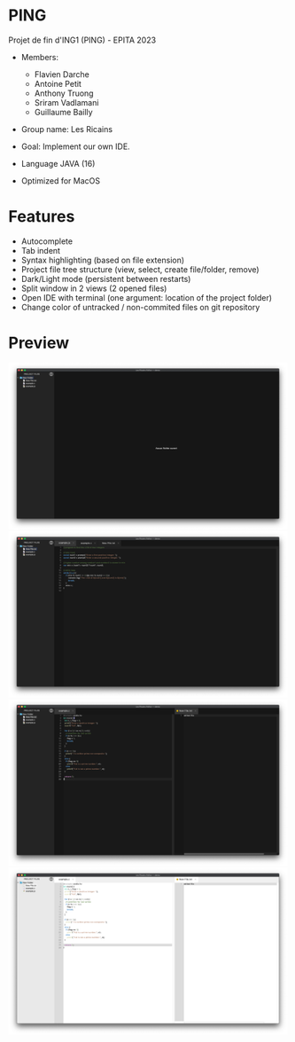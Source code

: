 # PING
Projet de fin d'ING1 (PING) - EPITA 2023

* Members:
  - Flavien Darche
  - Antoine Petit
  - Anthony Truong
  - Sriram Vadlamani
  - Guillaume Bailly


* Group name: Les Ricains
* Goal: Implement our own IDE.
* Language JAVA (16)
* Optimized for MacOS


# Features

* Autocomplete
* Tab indent
* Syntax highlighting (based on file extension)
* Project file tree structure (view, select, create file/folder, remove)
* Dark/Light mode (persistent between restarts)
* Split window in 2 views (2 opened files)
* Open IDE with terminal (one argument: location of the project folder)
* Change color of untracked / non-commited files on git repository

# Preview

![](imgs/demo1-start.png)
![](imgs/demo2-file.png)
![](imgs/demo3-split.png)
![](imgs/demo4-light.png)
